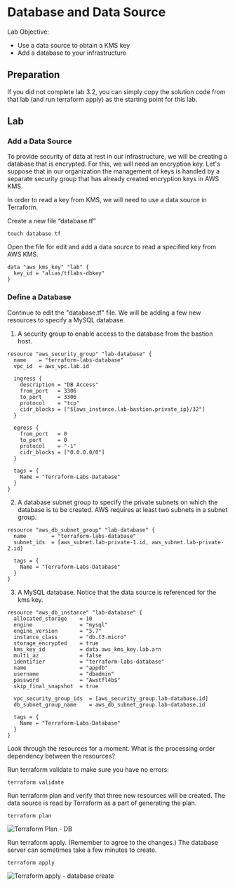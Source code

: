 # Database and Data Source

Lab Objective:
- Use a data source to obtain a KMS key
- Add a database to your infrastructure

## Preparation

If you did not complete lab 3.2, you can simply copy the solution code from that lab (and run terraform apply) as the starting point for this lab.

## Lab

### Add a Data Source

To provide security of data at rest in our infrastructure, we will be creating a database that is encrypted.  For this, we will need an encryption key.  Let's suppose that in our organization the management of keys is handled by a separate security group that has already created encryption keys in AWS KMS.

In order to read a key from KMS, we will need to use a data source in Terraform.

Create a new file “database.tf”
```
touch database.tf
```

Open the file for edit and add a data source to read a specified key from AWS KMS.
```
data "aws_kms_key" "lab" {
  key_id = "alias/tflabs-dbkey"
}
```

### Define a Database

Continue to edit the "database.tf" file.  We will be adding a few new resources to specify a MySQL database.

1. A security group to enable access to the database from the bastion host.
```
resource "aws_security_group" "lab-database" {
  name    = "terraform-labs-database"
  vpc_id  = aws_vpc.lab.id

  ingress {
    description = "DB Access"
    from_port   = 3306
    to_port     = 3306
    protocol    = "tcp"
    cidr_blocks = ["${aws_instance.lab-bastion.private_ip}/32"]
  }

  egress {
    from_port   = 0
    to_port     = 0
    protocol    = "-1"
    cidr_blocks = ["0.0.0.0/0"]
  }

  tags = {
    Name = "Terraform-Labs-Database"
  }
}
```

2. A database subnet group to specify the private subnets on which the database is to be created.  AWS requires at least two subnets in a subnet group.
```
resource "aws_db_subnet_group" "lab-database" {
  name        = "terraform-labs-database"
  subnet_ids  = [aws_subnet.lab-private-1.id, aws_subnet.lab-private-2.id]

  tags = {
    Name = "Terraform-Labs-Database"
  }
}
```

3. A MySQL database. Notice that the data source is referenced for the kms key.
```
resource "aws_db_instance" "lab-database" {
  allocated_storage    = 10
  engine               = "mysql"
  engine_version       = "5.7"
  instance_class       = "db.t3.micro"
  storage_encrypted    = true
  kms_key_id           = data.aws_kms_key.lab.arn
  multi_az             = false
  identifier           = "terraform-labs-database"
  name                 = "appdb"
  username             = "dbadmin"
  password             = "Awstfl4b$"
  skip_final_snapshot  = true

  vpc_security_group_ids  = [aws_security_group.lab-database.id]
  db_subnet_group_name    = aws_db_subnet_group.lab-database.id

  tags = {
    Name = "Terraform-Labs-Database"
  }
}
```

Look through the resources for a moment. What is the processing order dependency between the resources?

Run terraform validate to make sure you have no errors:
```
terraform validate
```

Run terraform plan and verify that three new resources will be created.  The data source is read by Terraform as a part of generating the plan.
```
terraform plan
```
![Terraform Plan - DB](./images/tf-plan-db.png "Terraform Plan - DB")


Run terraform apply. (Remember to agree to the changes.)  The database server can sometimes take a few minutes to create.
```
terraform apply
```
![Terraform apply - database create](./images/tf-apply-db.png "Terraform apply - database create")

